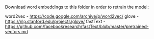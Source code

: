 Download word embeddings to this folder in order to retrain the model:

word2vec - https://code.google.com/archive/p/word2vec/
glove - https://nlp.stanford.edu/projects/glove/
fastText - https://github.com/facebookresearch/fastText/blob/master/pretrained-vectors.md